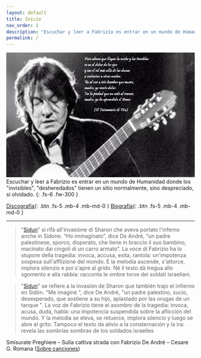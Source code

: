 ```yaml
---
layout: default
title: Inicio
nav_order: 1
description: "Escuchar y leer a Fabrizio es entrar en un mundo de Humanidad donde los &quot;invisibles&quot;, &quot;desheredados&quot; tienen un sitio normalmente, sino despreciado, sí olvidado."
permalink: /
---
```

<img src="deandre.jpg" class="fotoDeAndre" alt="Fabrizio de André">
Escuchar y leer a Fabrizio es entrar en un mundo de Humanidad donde los &quot;invisibles&quot;, &quot;desheredados&quot; tienen un sitio normalmente, sino despreciado, sí olvidado.
{: .fs-6 .fw-300 }

[Discografía](/animesalve/discografia){: .btn .fs-5 .mb-4 .mb-md-0  } [Biografía](/animesalve/biografia){: .btn .fs-5 .mb-4 .mb-md-0 }

---

> "[Sidun](http://animesalve.com/Discografia/Estudio/Creuzadema/Sidun.htm)" si rifà all'invasione di Sharon che aveva portato l'inferno anche in Sidone. “Ho immaginato”, dice De André, “un padre palestinese, sporco, disperato, che tiene in braccio il suo bambino, macinato dai cingoli di un carro armato”. La voce di Fabrizio ha lo stupore della tragedia: invoca, accusa, esita, rantola: un'impotenza sospesa sull'afflizione del mondo. E la melodia ascende, s'attorce, implora silenzio e poi s'apre al grido. Né il testo dà tregua allo sgomento e alla rabbia: racconta le ombre torve dei soldati israeliani.

> "[Sidun](http://animesalve.com/Discografia/Estudio/Creuzadema/Sidun.htm)" se refiere a la invasión de Sharon que también trajo el infierno en Sidón. "Me imaginé ", dice De André, "un padre palestino, sucio, desesperado, que sostiene a su hijo, aplastado por las orugas de un tanque ". La voz de Fabrizio tiene el asombro de la tragedia: invoca, acusa, duda, habla: una impotencia suspendida sobre la aflicción del mundo. Y la melodía se eleva, se retuerce, implora silencio y luego se abre al grito. Tampoco el texto da alivio a la consternación y la ira: revela las sombrías sombras de los soldados israelíes

Smisurate Preghiere – Sulla cattiva strada con Fabrizio De André – Cesare G. Romana ([Sobre canciones](http://animesalve.com/Citas/CancionesCreuzaMa.htm))

